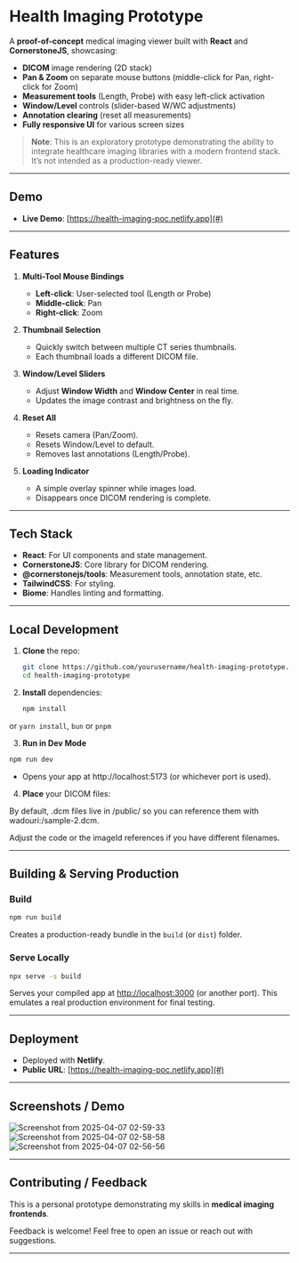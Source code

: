 # Health Imaging Prototype

A **proof-of-concept** medical imaging viewer built with **React** and **CornerstoneJS**, showcasing:

- **DICOM** image rendering (2D stack)  
- **Pan & Zoom** on separate mouse buttons (middle-click for Pan, right-click for Zoom)  
- **Measurement tools** (Length, Probe) with easy left-click activation  
- **Window/Level** controls (slider-based W/WC adjustments)  
- **Annotation clearing** (reset all measurements)  
- **Fully responsive UI** for various screen sizes  

> **Note**: This is an exploratory prototype demonstrating the ability to integrate healthcare imaging libraries with a modern frontend stack. It’s not intended as a production-ready viewer.

---

## Demo

- **Live Demo**: [https://health-imaging-poc.netlify.app](#)  

---

## Features

1. **Multi-Tool Mouse Bindings**  
   - **Left-click**: User-selected tool (Length or Probe)  
   - **Middle-click**: Pan  
   - **Right-click**: Zoom  

2. **Thumbnail Selection**  
   - Quickly switch between multiple CT series thumbnails.  
   - Each thumbnail loads a different DICOM file.

3. **Window/Level Sliders**  
   - Adjust **Window Width** and **Window Center** in real time.  
   - Updates the image contrast and brightness on the fly.

4. **Reset All**  
   - Resets camera (Pan/Zoom).  
   - Resets Window/Level to default.  
   - Removes last annotations (Length/Probe).

5. **Loading Indicator**  
   - A simple overlay spinner while images load.  
   - Disappears once DICOM rendering is complete.

---

## Tech Stack

- **React**: For UI components and state management.  
- **CornerstoneJS**: Core library for DICOM rendering.  
- **@cornerstonejs/tools**: Measurement tools, annotation state, etc.  
- **TailwindCSS**: For styling.  
- **Biome**: Handles linting and formatting.

---

## Local Development

1. **Clone** the repo:
   ```bash
   git clone https://github.com/yourusername/health-imaging-prototype.git
   cd health-imaging-prototype
   ```
2. **Install** dependencies:
   ```bash
   npm install
   ```
or `yarn install`, `bun` or `pnpm`

3. **Run in Dev Mode**
```bash
npm run dev
```
- Opens your app at http://localhost:5173 (or whichever port is used).

4. **Place** your DICOM files:

By default, .dcm files live in /public/ so you can reference them with wadouri:/sample-2.dcm.

Adjust the code or the imageId references if you have different filenames.

---
## Building & Serving Production

### Build
```bash
npm run build
```
Creates a production-ready bundle in the `build` (or `dist`) folder.

### Serve Locally
```bash
npx serve -s build
```
Serves your compiled app at [http://localhost:3000](http://localhost:3000) (or another port).
This emulates a real production environment for final testing.

---

## Deployment

- Deployed with **Netlify**.
- **Public URL**: [https://health-imaging-poc.netlify.app](#)  

---

## Screenshots / Demo
![Screenshot from 2025-04-07 02-59-33](https://github.com/user-attachments/assets/3033e98c-d9b0-4475-b58f-438b5ed778d5)
![Screenshot from 2025-04-07 02-58-58](https://github.com/user-attachments/assets/aa3ed209-e49b-4733-9c73-0b90d9327453)
![Screenshot from 2025-04-07 02-56-56](https://github.com/user-attachments/assets/3cb51c8e-470b-4134-9392-ab3ef5928585)

---

## Contributing / Feedback

This is a personal prototype demonstrating my skills in **medical imaging frontends**.

Feedback is welcome! Feel free to open an issue or reach out with suggestions.

---



